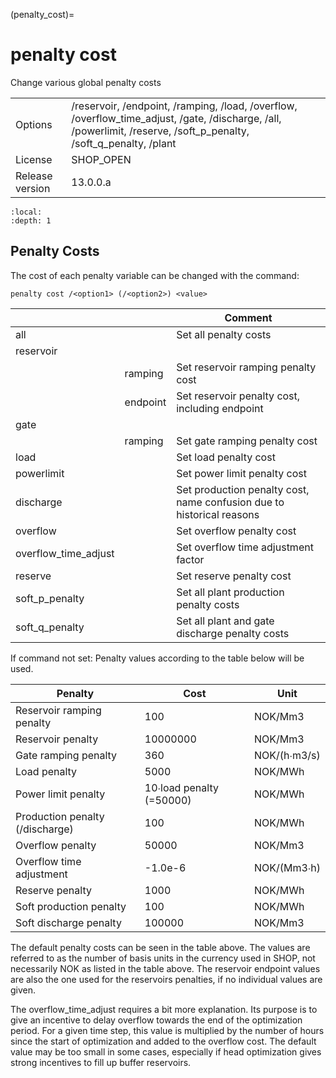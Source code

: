 (penalty_cost)=
# penalty cost
Change various global penalty costs

|   |   |
|---|---|
|Options|/reservoir, /endpoint, /ramping, /load, /overflow, /overflow_time_adjust, /gate, /discharge, /all, /powerlimit, /reserve, /soft_p_penalty, /soft_q_penalty, /plant|
|License|SHOP_OPEN|
|Release version|13.0.0.a|

```{contents}
:local:
:depth: 1
```

## Penalty Costs
The cost of each penalty variable can be changed with the command:
```
penalty cost /<option1> (/<option2>) <value>
```

|<option1>|<option2>|Comment|
|---|---|---|
|all||Set all penalty costs|
|reservoir|||
||ramping|Set reservoir ramping penalty cost|
||endpoint|Set reservoir penalty cost, including endpoint|
|gate|||
||ramping|Set gate ramping penalty cost|
|load||Set load penalty cost|
|powerlimit||Set power limit penalty cost|
|discharge||Set production penalty cost, name confusion due to historical reasons|
|overflow||Set overflow penalty cost|
|overflow_time_adjust||Set overflow time adjustment factor|
|reserve||Set reserve penalty cost|
|soft_p_penalty||Set all plant production penalty costs|
|soft_q_penalty||Set all plant and gate discharge penalty costs|

If command not set: Penalty values according to the table below will be used.

|Penalty|Cost|Unit|
|---|---|---|
|Reservoir ramping penalty|100|NOK/Mm3|
|Reservoir penalty|10000000|NOK/Mm3|
|Gate ramping penalty|360|NOK/(h∙m3/s)|
|Load penalty|5000|NOK/MWh|
|Power limit penalty|10∙load penalty (=50000)|NOK/MWh|
|Production penalty (/discharge)|100|NOK/MWh|
|Overflow penalty|50000|NOK/Mm3|
|Overflow time adjustment|-1.0e-6|NOK/(Mm3∙h)|
|Reserve penalty|1000|NOK/MWh|
|Soft production penalty|100|NOK/MWh|
|Soft discharge penalty|100000|NOK/Mm3|

The default penalty costs can be seen in the table above. The values are referred to as the number of basis units in the currency used in SHOP, not necessarily NOK as listed in the table above. The reservoir endpoint values are also the one used for the reservoirs penalties, if no individual values are given.

The overflow_time_adjust requires a bit more explanation. Its purpose is to give an incentive to delay overflow towards the end of the optimization period. For a given time step, this value is multiplied by the number of hours since the start of optimization and added to the overflow cost. The default value may be too small in some cases, especially if head optimization gives strong incentives to fill up buffer reservoirs.



